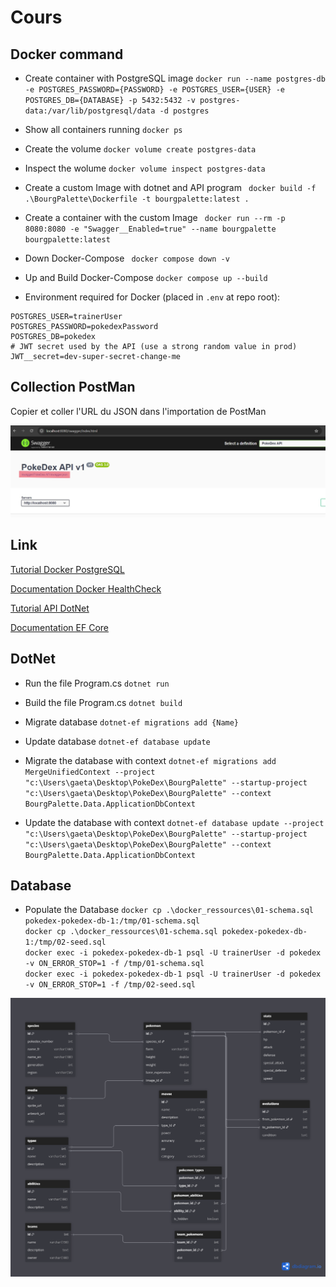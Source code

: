 # Cours 

## Docker command

 - Create container with PostgreSQL image 
`docker run --name postgres-db -e POSTGRES_PASSWORD={PASSWORD} -e POSTGRES_USER={USER} -e POSTGRES_DB={DATABASE} -p 5432:5432 -v postgres-data:/var/lib/postgresql/data -d postgres`

 - Show all containers running
`docker ps`

 - Create the volume 
`docker volume create postgres-data`

 - Inspect the wolume
`docker volume inspect postgres-data`

 - Create a custom Image with dotnet and API program
` docker build -f .\BourgPalette\Dockerfile -t bourgpalette:latest .`

 - Create a container with the custom Image
` docker run --rm -p 8080:8080 -e "Swagger__Enabled=true" --name bourgpalette bourgpalette:latest`

 - Down Docker-Compose
` docker compose down -v`

  - Up and Build Docker-Compose
`docker compose up --build`

   - Environment required for Docker (placed in `.env` at repo root):
  ```
  POSTGRES_USER=trainerUser
  POSTGRES_PASSWORD=pokedexPassword
  POSTGRES_DB=pokedex
  # JWT secret used by the API (use a strong random value in prod)
  JWT__secret=dev-super-secret-change-me
  ```

## Collection PostMan
Copier et coller l'URL du JSON dans l'importation de PostMan

![ScreenShot to get the JSON from Swagger](capture_20251009092558441.jpg)

## Link

[Tutorial Docker PostgreSQL](https://www.datacamp.com/tutorial/postgresql-docker?dc_referrer=https%3A%2F%2Fwww.google.com%2F)

[Documentation Docker HealthCheck](https://docs.docker.com/reference/dockerfile/#healthcheck)

[Tutorial API DotNet](https://learn.microsoft.com/en-us/aspnet/core/tutorials/min-web-api?view=aspnetcore-9.0&tabs=visual-studio-code)

[Documentation EF Core](https://learn.microsoft.com/en-us/ef/core/get-started/overview/first-app?tabs=netcore-cli)

## DotNet

 - Run the file Program.cs
`dotnet run`

 - Build the file Program.cs
`dotnet build`

 - Migrate database 
`dotnet-ef migrations add {Name}`

 - Update database
`dotnet-ef database update`

 - Migrate the database with context
`dotnet-ef migrations add MergeUnifiedContext --project "c:\Users\gaeta\Desktop\PokeDex\BourgPalette" --startup-project "c:\Users\gaeta\Desktop\PokeDex\BourgPalette" --context BourgPalette.Data.ApplicationDbContext`

 - Update the database with context 
`dotnet-ef database update --project "c:\Users\gaeta\Desktop\PokeDex\BourgPalette" --startup-project "c:\Users\gaeta\Desktop\PokeDex\BourgPalette" --context BourgPalette.Data.ApplicationDbContext`

## Database 

 - Populate the Database 
`docker cp .\docker_ressources\01-schema.sql pokedex-pokedex-db-1:/tmp/01-schema.sql` \
`docker cp .\docker_ressources\01-schema.sql pokedex-pokedex-db-1:/tmp/02-seed.sql` \
`docker exec -i pokedex-pokedex-db-1 psql -U trainerUser -d pokedex -v ON_ERROR_STOP=1 -f /tmp/01-schema.sql` \
`docker exec -i pokedex-pokedex-db-1 psql -U trainerUser -d pokedex -v ON_ERROR_STOP=1 -f /tmp/02-seed.sql`

![Diagram Database](Untitled.png)



<!-- ```
// Pokémon DB - schéma DBML généré d'après la diapositive

Table species {
  id int [pk, increment]            // Identifiant de l'espèce
  pokedex_number int
  name_fr varchar(100)
  name_en varchar(100)
  generation int
  region varchar(50)
}

Table media {
  id int [pk, increment]
  sprite_url text
  artwork_url text
  note text                         // champ libre pour préciser le type d'image si besoin
}

Table pokemon {
  id int [pk, increment]
  species_id int
  form varchar(50)                  // ex: Alola, forme shiny, etc.
  height double
  weight double
  base_experience int
  image_id int
}

Table types {
  id int [pk, increment]
  name varchar(50)
  description text
}

Table pokemon_types {
  pokemon_id int [pk]
  type_id int [pk]
}

Table abilities {
  id int [pk, increment]
  name varchar(100)
  description text
}

Table pokemon_abilities {
  pokemon_id int [pk]
  ability_id int [pk]
  is_hidden boolean                 // facultatif : talent caché
}

Table moves {
  id int [pk, increment]
  name varchar(150)
  description text
  type_id int
  power int                         // nullable si pas applicable
  accuracy double
  pp int
  category varchar(50)              // phys/spec/status (optionnel)
}

Table stats {
  id int [pk, increment]
  pokemon_id int
  hp int
  attack int
  defense int
  special_attack int
  special_defense int
  speed int
}

Table evolutions {
  id int [pk, increment]
  from_pokemon_id int
  to_pokemon_id int
  condition text                    // ex: "niveau 16", "Pierre d'éveil", "objet X"
}

Table teams {
  id int [pk, increment]
  name varchar(150)
  description text
  owner varchar(100)                // optionnel: user/owner
}

Table team_pokemons {
  team_id int [pk]
  pokemon_id int [pk]
  slot int                          // position dans l'équipe (optionnel)
}

/* Relations / Foreign keys */
Ref: pokemon.species_id > species.id
Ref: pokemon.image_id > media.id

Ref: pokemon_types.pokemon_id > pokemon.id
Ref: pokemon_types.type_id > types.id

Ref: pokemon_abilities.pokemon_id > pokemon.id
Ref: pokemon_abilities.ability_id > abilities.id

Ref: moves.type_id > types.id

Ref: stats.pokemon_id > pokemon.id

Ref: evolutions.from_pokemon_id > pokemon.id
Ref: evolutions.to_pokemon_id > pokemon.id

Ref: team_pokemons.team_id > teams.id
Ref: team_pokemons.pokemon_id > pokemon.id

``` -->

<!-- API .NET 9 sécurisée (JWT + Identity) pour gérer un Pokédex.
Flux d’authentification:
Signup (crée un utilisateur et rôle User si absent)
Login (retourne accessToken + refreshToken)
Refresh (renouvelle le couple de tokens)

Tous les endpoints métier exigent Authorization: Bearer {accessToken}.
Ressources principales (CRUD):
/api/pokedex (Pokémon + pagination + recherche)
/api/abilities
/api/moves
/api/media
/api/teams (+ gestion des membres: add/remove)
/health (diagnostic)
/dbinfo (infos techniques)

Modèle token:
accessToken: JWT court (Authorization)
refreshToken: chaîne persistée (table TokenInfos)

Étapes d’usage:
POST /api/auth/signup (une seule fois)
POST /api/auth/login → copier accessToken
Dans Postman: Auth type = Bearer Token
Appeler les endpoints CRUD
Lorsque 401/expired: POST /api/auth/token/refresh

Variables d’environnement suggérées:
baseUrl = http://localhost:8080
accessToken = (mis à jour après login)
refreshToken = (mis à jour après login)

Codes retour:
200 OK / 201 Created / 204 NoContent
400 Validation
401 Token manquant/invalide
404 Ressource absente
409 Conflit
500 Erreur interne (ProblemDetails)

Sécurité:
Changer JWT__secret en production
Révoquer/rotate refresh tokens si compromis



 -->